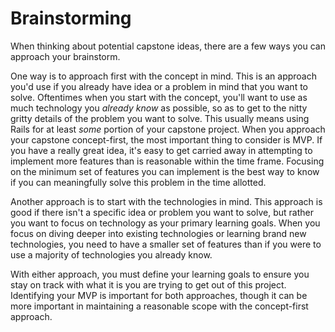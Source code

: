 # Brainstorming

When thinking about potential capstone ideas, there are a few ways you can approach your brainstorm.

One way is to approach first with the concept in mind. This is an approach you'd use if you already have idea or a problem in mind that you want to solve. Oftentimes when you start with the concept, you'll want to use as much technology you _already know_ as possible, so as to get to the nitty gritty details of the problem you want to solve. This usually means using Rails for at least _some_ portion of your capstone project. When you approach your capstone concept-first, the most important thing to consider is MVP. If you have a really great idea, it's  easy to get carried away in attempting to implement more features than is reasonable within the time frame. Focusing on the minimum set of features you can implement is the best way to know if you can meaningfully solve this problem in the time allotted.

Another approach is to start with the technologies in mind. This approach is good if there isn't a specific idea or problem you want to solve, but rather you want to focus on technology as your primary learning goals. When you focus on diving deeper into existing technologies or learning brand new technologies, you need to have a smaller set of features than if you were to use a majority of technologies you already know.

With either approach, you must define your learning goals to ensure you stay on track with what it is you are trying to get out of this project. Identifying your MVP is important for both approaches, though it can be more important in maintaining a reasonable scope with the concept-first approach.
